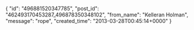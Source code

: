  {
   "id": "496881520347785",
   "post_id": "462493170453287_496878350348102",
   "from_name": "Kelleran Holman",
   "message": "rope",
   "created_time": "2013-03-28T00:45:14+0000"
 }
